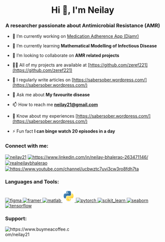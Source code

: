 <h1 align="center">Hi 👋, I'm Neilay</h1>
<h3 align="center">A researcher passionate about Antimicrobial Resistance (AMR)</h3>

- 🔭 I’m currently working on [Medication Adherence App (Diamr)](https://propitious-humor-800009.framer.app/)

- 🌱 I’m currently learning **Mathematical Modelling of Infectious Disease**

- 👯 I’m looking to collaborate on **AMR related projects**

- 👨‍💻 All of my projects are available at [https://github.com/zeref221](https://github.com/zeref221)

- 📝 I regularly write articles on [https://sabersober.wordpress.com/](https://sabersober.wordpress.com/)

- 💬 Ask me about **My favourite disease**

- 📫 How to reach me **neilay21@gmail.com**

- 📄 Know about my experiences [https://sabersober.wordpress.com/](https://sabersober.wordpress.com/)

- ⚡ Fun fact **I can binge watch 20 episodes in a day**

<h3 align="left">Connect with me:</h3>
<p align="left">
<a href="https://twitter.com/neilay21" target="blank"><img align="center" src="https://raw.githubusercontent.com/rahuldkjain/github-profile-readme-generator/master/src/images/icons/Social/twitter.svg" alt="neilay21" height="30" width="40" /></a>
<a href="https://linkedin.com/in/https://www.linkedin.com/in/neilay-bhalerao-263471146/" target="blank"><img align="center" src="https://raw.githubusercontent.com/rahuldkjain/github-profile-readme-generator/master/src/images/icons/Social/linked-in-alt.svg" alt="https://www.linkedin.com/in/neilay-bhalerao-263471146/" height="30" width="40" /></a>
<a href="https://instagram.com/realneilaybhalerao" target="blank"><img align="center" src="https://raw.githubusercontent.com/rahuldkjain/github-profile-readme-generator/master/src/images/icons/Social/instagram.svg" alt="realneilaybhalerao" height="30" width="40" /></a>
<a href="https://www.youtube.com/c/https://www.youtube.com/channel/ucbwztc7uvi3cw3ro8fdh7ta" target="blank"><img align="center" src="https://raw.githubusercontent.com/rahuldkjain/github-profile-readme-generator/master/src/images/icons/Social/youtube.svg" alt="https://www.youtube.com/channel/ucbwztc7uvi3cw3ro8fdh7ta" height="30" width="40" /></a>
</p>

<h3 align="left">Languages and Tools:</h3>
<p align="left"> <a href="https://www.figma.com/" target="_blank" rel="noreferrer"> <img src="https://www.vectorlogo.zone/logos/figma/figma-icon.svg" alt="figma" width="40" height="40"/> </a> <a href="https://www.framer.com/" target="_blank" rel="noreferrer"> <img src="https://www.vectorlogo.zone/logos/framer/framer-icon.svg" alt="framer" width="40" height="40"/> </a> <a href="https://www.mathworks.com/" target="_blank" rel="noreferrer"> <img src="https://upload.wikimedia.org/wikipedia/commons/2/21/Matlab_Logo.png" alt="matlab" width="40" height="40"/> </a> <a href="https://www.python.org" target="_blank" rel="noreferrer"> <img src="https://raw.githubusercontent.com/devicons/devicon/master/icons/python/python-original.svg" alt="python" width="40" height="40"/> </a> <a href="https://pytorch.org/" target="_blank" rel="noreferrer"> <img src="https://www.vectorlogo.zone/logos/pytorch/pytorch-icon.svg" alt="pytorch" width="40" height="40"/> </a> <a href="https://scikit-learn.org/" target="_blank" rel="noreferrer"> <img src="https://upload.wikimedia.org/wikipedia/commons/0/05/Scikit_learn_logo_small.svg" alt="scikit_learn" width="40" height="40"/> </a> <a href="https://seaborn.pydata.org/" target="_blank" rel="noreferrer"> <img src="https://seaborn.pydata.org/_images/logo-mark-lightbg.svg" alt="seaborn" width="40" height="40"/> </a> <a href="https://www.tensorflow.org" target="_blank" rel="noreferrer"> <img src="https://www.vectorlogo.zone/logos/tensorflow/tensorflow-icon.svg" alt="tensorflow" width="40" height="40"/> </a> </p>


<h3 align="left">Support:</h3>
<p><a href="https://www.buymeacoffee.com/https://www.buymeacoffee.com/neilay21"> <img align="left" src="https://cdn.buymeacoffee.com/buttons/v2/default-yellow.png" height="50" width="210" alt="https://www.buymeacoffee.com/neilay21" /></a></p><br><br>

